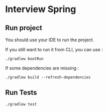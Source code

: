 # Interview Spring

## Run project

You should use your IDE to run the project.

If you still want to run it from CLI, you can use :

`./gradlew bootRun`

If some dependencies are missing :

`./gradlew build --refresh-dependencies`

## Run Tests

`./gradlew test`
